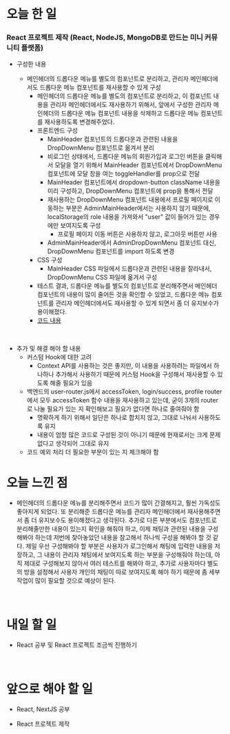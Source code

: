 # 오늘 한 일

### React 프로젝트 제작 (React, NodeJS, MongoDB로 만드는 미니 커뮤니티 플랫폼)

- 구성한 내용

  - 메인헤더의 드롭다운 메뉴를 별도의 컴포넌트로 분리하고, 관리자 메인헤더에서도 드롭다운 메뉴 컴포넌트를 재사용할 수 있게 구성
    - 메인헤더의 드롭다운 메뉴를 별도의 컴포넌트로 분리하고, 이 컴포넌트 내용을 관리자 메인헤더에서도 재사용하기 위해서, 앞에서 구성한 관리자 메인헤더의 드롭다운 메뉴 컴포넌트 내용을 삭제하고 드롭다운 메뉴 컴포넌트를 재사용하도록 변경해주었다.
    - 프론트엔드 구성
      - MainHeader 컴포넌트의 드롭다운과 관련된 내용을 DropDownMenu 컴포넌트로 옮겨서 분리
      - 비로그인 상태에서, 드롭다운 메뉴의 회원가입과 로그인 버튼을 클릭해서 모달을 열기 위해서 MainHeader 컴포넌트에서 DropDownMenu 컴포넌트에 모달 창을 여는 toggleHandler를 prop으로 전달
      - MainHeader 컴포넌트에서 dropdown-button className 내용을 미리 구성하고, DropDownMenu 컴포넌트에 prop을 통해서 전달
      - 재사용하는 DropDownMenu 컴포넌트 내용에서 프로필 페이지로 이동하는 부분은 AdminMainHeader에서는 사용하지 않기 때문에, localStorage의 role 내용을 가져와서 "user" 값이 들어가 있는 경우에만 보여지도록 구성
        - 프로필 페이지 이동 버튼은 사용하지 않고, 로그아웃 버튼만 사용
      - AdminMainHeader에서 AdminDropDownMenu 컴포넌트 대신, DropDownMenu 컴포넌트를 import 하도록 변경
    - CSS 구성
      - MainHeader CSS 파일에서 드롭다운과 관련된 내용을 잘라내서, DropDownMenu CSS 파일에 옮겨서 구성
    - 테스트 결과, 드롭다운 메뉴를 별도의 컴포넌트로 분리해주면서 메인헤더 컴포넌트의 내용이 많이 줄어든 것을 확인할 수 있었고, 드롭다운 메뉴 컴포넌트를 관리자 메인헤더에서도 재사용할 수 있게 되면서 좀 더 유지보수가 용이해졌다.
    - [코드 내용](https://github.com/jeongsangtae/mini-community-platform/commit/dedaca0c12c8ab9d12cba3a35aee51ce457eb76d)

<br />

- 추가 및 해결 해야 할 내용
  - 커스텀 Hook에 대한 고려
    - Context API를 사용하는 것은 좋지만, 이 내용을 사용하려는 파일에서 하나하나 추가해서 사용하기 때문에 커스텀 Hook을 구성해서 재사용할 수 있도록 해줄 필요가 있음
  - 백엔드의 user-router.js에서 accessToken, login/success, profile router에서 모두 accessToken 함수 내용을 재사용하고 있는데, 굳이 3개의 router로 나눌 필요가 있는 지 확인해보고 필요가 없다면 하나로 줄여줘야 함
    - 명확하게 하기 위해서 일단은 하나로 합치지 않고, 그대로 나눠서 사용하도록 유지
    - 내용이 엄청 많은 코드로 구성된 것이 아니기 때문에 현재로서는 크게 문제 없다고 생각되어 그대로 유지
  - 코드 예외 처리 더 필요한 부분이 있는 지 체크해야 함

# 오늘 느낀 점

- 메인헤더의 드롭다운 메뉴를 분리해주면서 코드가 많이 간결해지고, 훨씬 가독성도 좋아지게 되었다. 또 분리해준 드롭다운 메뉴를 관리자 메인헤더에서 재사용해주면서 좀 더 유지보수도 용이해졌다고 생각된다. 추가로 다른 부분에서도 컴포넌트로 분리해줄만한 내용이 있는지 확인을 해줘야 하고, 이제 채팅과 관련된 내용을 구성해봐야 하는데 저번에 찾아놓았던 내용을 참고해서 하나씩 구성을 해봐야 할 것 같다. 제일 우선 구성해봐야 할 부분은 사용자가 로그인해서 채팅에 입력한 내용을 저장하고, 그 내용이 관리자 채팅에서 보여지도록 하는 부분을 구성해줘야 하는데, 아직 제대로 구성해보지 않아서 여러 테스트를 해봐야 하고, 추가로 사용자마다 별도의 방을 설정해서 사용자 개인의 채팅이 따로 보여지도록 해야 하기 때문에 좀 세부 작업이 많이 필요할 것으로 예상이 된다.

<br />

# 내일 할 일

- React 공부 및 React 프로젝트 조금씩 진행하기

<br />

# 앞으로 해야 할 일

- React, NextJS 공부

- React 프로젝트 제작
